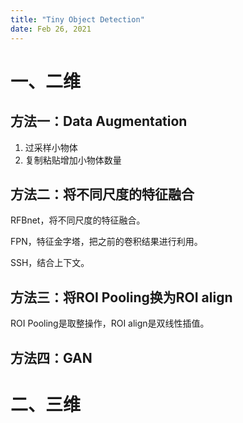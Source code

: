 ```yaml
---
title: "Tiny Object Detection"
date: Feb 26, 2021
---
```

# 一、二维

## 方法一：Data Augmentation
1. 过采样小物体
2. 复制粘贴增加小物体数量

## 方法二：将不同尺度的特征融合
RFBnet，将不同尺度的特征融合。

FPN，特征金字塔，把之前的卷积结果进行利用。

SSH，结合上下文。

## 方法三：将ROI Pooling换为ROI align
ROI Pooling是取整操作，ROI align是双线性插值。

## 方法四：GAN

# 二、三维




